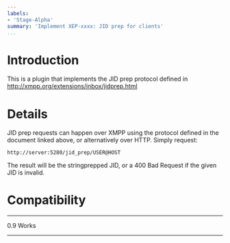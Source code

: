```yaml
---
labels:
- 'Stage-Alpha'
summary: 'Implement XEP-xxxx: JID prep for clients'
...
```


Introduction
============

This is a plugin that implements the JID prep protocol defined in
<http://xmpp.org/extensions/inbox/jidprep.html>

Details
=======

JID prep requests can happen over XMPP using the protocol defined in the
document linked above, or alternatively over HTTP. Simply request:

    http://server:5280/jid_prep/USER@HOST

The result will be the stringprepped JID, or a 400 Bad Request if the
given JID is invalid.

Compatibility
=============

  ----- -------
  0.9   Works
  ----- -------
